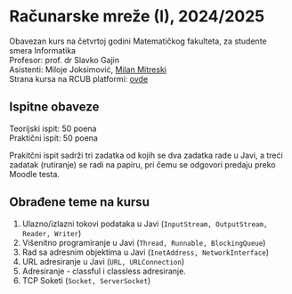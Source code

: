 # Računarske mreže (I), 2024/2025

Obavezan kurs na četvrtoj godini Matematičkog fakulteta, za studente smera Informatika\
Profesor: prof. dr Slavko Gajin\
Asistenti: Miloje Joksimović, [Milan Mitreski](http://poincare.matf.bg.ac.rs/~milan.mitreski)\
Strana kursa na RCUB platformi: [ovde](https://elearning.rcub.bg.ac.rs/moodle/course/view.php?id=1558)

## Ispitne obaveze

Teorijski ispit: 50 poena\
Praktični ispit: 50 poena

Prakitčni ispit sadrži tri zadatka od kojih se dva zadatka rade u Javi, a treći zadatak (rutiranje) se radi na papiru, pri čemu se odgovori predaju preko Moodle testa.

## Obrađene teme na kursu

1. Ulazno/izlazni tokovi podataka u Javi (`InputStream, OutputStream, Reader, Writer`)
2. Višenitno programiranje u Javi (`Thread, Runnable, BlockingQueue`)
3. Rad sa adresnim objektima u Javi (`InetAddress, NetworkInterface`)
4. URL adresiranje u Javi (`URL, URLConnection`)
5. Adresiranje - classful i classless adresiranje.
6. TCP Soketi (`Socket, ServerSocket`)
